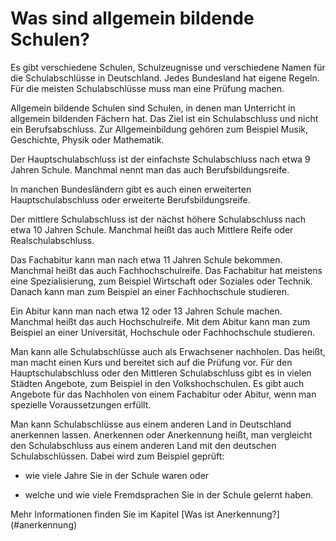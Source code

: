 # Was sind allgemein bildende Schulen?

Es gibt verschiedene Schulen, Schulzeugnisse und verschiedene Namen für die Schulabschlüsse in Deutschland. Jedes Bundesland hat eigene Regeln. Für die meisten Schulabschlüsse muss man eine Prüfung machen.

 

Allgemein bildende Schulen sind Schulen, in denen man Unterricht in allgemein bildenden Fächern hat. Das Ziel ist ein Schulabschluss und nicht ein Berufsabschluss. Zur Allgemeinbildung gehören zum Beispiel Musik, Geschichte, Physik oder Mathematik.

 

Der Hauptschulabschluss ist der einfachste Schulabschluss nach etwa 9 Jahren Schule. Manchmal nennt man das auch Berufsbildungsreife.

 

In manchen Bundesländern gibt es auch einen erweiterten Hauptschulabschluss oder erweiterte Berufsbildungsreife.

 

Der mittlere Schulabschluss ist der nächst höhere Schulabschluss nach etwa 10 Jahren Schule. Manchmal heißt das auch Mittlere Reife oder Realschulabschluss.

 

Das Fachabitur kann man nach etwa 11 Jahren Schule bekommen. Manchmal heißt das auch Fachhochschulreife. Das Fachabitur hat meistens eine Spezialisierung, zum Beispiel Wirtschaft oder Soziales oder Technik. Danach kann man zum Beispiel an einer Fachhochschule studieren.

 

Ein Abitur kann man nach etwa 12 oder 13 Jahren Schule machen. Manchmal heißt das auch Hochschulreife. Mit dem Abitur kann man zum Beispiel an einer Universität, Hochschule oder Fachhochschule studieren.

 

Man kann alle Schulabschlüsse auch als Erwachsener nachholen. Das heißt, man macht einen Kurs und bereitet sich auf die Prüfung vor. Für den Hauptschulabschluss oder den Mittleren Schulabschluss gibt es in vielen Städten Angebote, zum Beispiel in den Volkshochschulen. Es gibt auch Angebote für das Nachholen von einem Fachabitur oder Abitur, wenn man spezielle Voraussetzungen erfüllt.

 

Man kann Schulabschlüsse aus einem anderen Land in Deutschland anerkennen lassen. Anerkennen oder Anerkennung heißt, man vergleicht den Schulabschluss aus einem anderen Land mit den deutschen Schulabschlüssen. Dabei wird zum Beispiel geprüft:

 

 - wie viele Jahre Sie in der Schule waren oder

 - welche und wie viele Fremdsprachen Sie in der Schule gelernt haben.

 

Mehr Informationen finden Sie im Kapitel \[Was ist Anerkennung?\]\(\#anerkennung\) 

